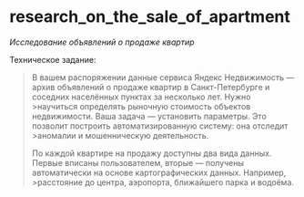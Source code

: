 # research_on_the_sale_of_apartment

_Исследование объявлений о продаже квартир_

Техническое задание:

> В вашем распоряжении данные сервиса Яндекс Недвижимость — архив объявлений о продаже квартир в Санкт-Петербурге и соседних населённых пунктах за несколько лет. Нужно >научиться определять рыночную стоимость объектов недвижимости. Ваша задача — установить параметры. Это позволит построить автоматизированную систему: она отследит >аномалии и мошенническую деятельность.
>
> По каждой квартире на продажу доступны два вида данных. Первые вписаны пользователем, вторые — получены автоматически на основе картографических данных. Например, >расстояние до центра, аэропорта, ближайшего парка и водоёма.
